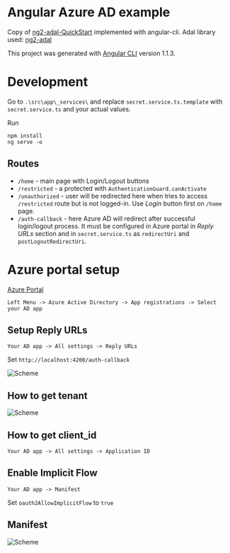 # Angular Azure AD example

Copy of [ng2-adal-QuickStart](https://github.com/ranveeraggarwal/ng2-adal-QuickStart) implemented with angular-cli. Adal library used: [ng2-adal](https://github.com/sureshchahal/angular2-adal)

This project was generated with [Angular CLI](https://github.com/angular/angular-cli) version 1.1.3.


# Development
Go to `.\src\app\_services\` and replace `secret.service.ts.template` with `secret.service.ts` and your actual values.

Run
```
npm install
ng serve -o
````

## Routes
* `/home` - main page with Login/Logout buttons
* `/restricted` - a protected with `AuthenticationGuard.canActivate`
* `/unauthorized` - user will be redirected here when tries to access `/restricted` route but is not logged-in. Use _Login_ button first on `/home` page.
* `/auth-callback` - here Azure AD will redirect after successful login/logout process. It must be configured in Azure portal in _Reply URLs_ section and in `secret.service.ts` as `redirectUri` and `postLogoutRedirectUri`.


# Azure portal setup
[Azure Portal](https://portal.azure.com)

`Left Menu -> Azure Active Directory -> App registrations -> Select your AD app`

## Setup __Reply URLs__
`Your AD app -> All settings -> Reply URLs`

Set `http://localhost:4200/auth-callback`

![Scheme](img/azure-ad-replay-urls.png)

## How to get __tenant__
![Scheme](img/azure-ad-tenantID.png)

## How to get __client_id__
`Your AD app -> All settings -> Application ID`

## Enable Implicit Flow
`Your AD app -> Manifest`

Set `oauth2AllowImplicitFlow` to `true`
## Manifest
![Scheme](img/azure-ad-manifest.png)